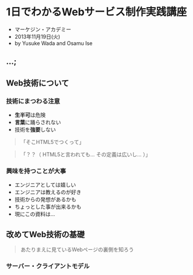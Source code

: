 # 1日でわかるWebサービス制作実践講座

- マーケジン・アカデミー
- 2013年11月19日(火)
- by Yusuke Wada and Osamu Ise

## ...;

## Web技術について

### 技術にまつわる注意

- **生半可**は危険
- **言葉**に踊らされない
- 技術を**強要**しない

> 「そこHTML5でつくって」

> 「？？（ HTML5と言われても... その定義は広いし... ）」

### 興味を持つことが大事

- エンジニアとしては嬉しい
- エンジニアは教えるのが好き
- 技術からの発想があるかも
- ちょっとした事が出来るかも
- 現にこの資料は...

## 改めてWeb技術の基礎

> あたりまえに見ているWebページの裏側を知ろう

### サーバー・クライアントモデル

